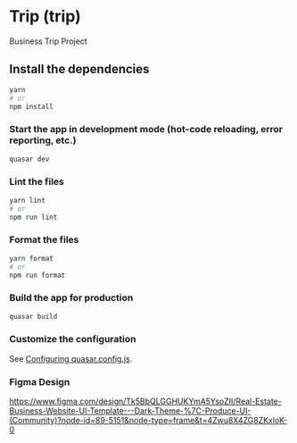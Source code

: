 # Trip (trip)

Business Trip Project

## Install the dependencies
```bash
yarn
# or
npm install
```

### Start the app in development mode (hot-code reloading, error reporting, etc.)
```bash
quasar dev
```


### Lint the files
```bash
yarn lint
# or
npm run lint
```


### Format the files
```bash
yarn format
# or
npm run format
```



### Build the app for production
```bash
quasar build
```

### Customize the configuration
See [Configuring quasar.config.js](https://v2.quasar.dev/quasar-cli-vite/quasar-config-js).

### Figma Design 
https://www.figma.com/design/Tk5BbQLGGHUKYmA5YsoZII/Real-Estate-Business-Website-UI-Template---Dark-Theme-%7C-Produce-UI-(Community)?node-id=89-5151&node-type=frame&t=4Zwu8X4ZG8ZKxloK-0
